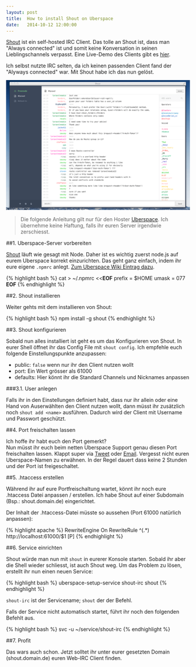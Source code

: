 ```yaml
---
layout: post
title:  How to install Shout on Uberspace
date:   2014-10-12 12:00:00
---
```


[Shout](http://shout-irc.com/) ist ein self-hosted IRC Client. Das tolle an Shout ist, dass man "Always connected" ist und somit keine Konversation in seinen Lieblingschannels verpasst. Eine Live-Demo des Clients gibt es [hier](http://demo.shout-irc.com/).

Ich selbst nutzte IRC selten, da ich keinen passenden Client fand der "Alyways connected" war. Mit Shout habe ich das nun gelöst.

![Shout in Aktion](/img/posts/shout-on-uberspace/client.png)

> Die folgende Anleitung gilt nur für den Hoster [Uberspace](http://uberspace.de). Ich übernehme keine Haftung, falls ihr euren Server irgendwie zerschiesst.

##1. Uberspace-Server vorbereiten

[Shout](https://github.com/erming/shout) läuft wie gesagt mit Node. Daher ist es wichtig zuerst node.js auf eurem Uberspace korrekt einzurichten. Das geht ganz einfach, indem ihr eure eigene `.npmrc` anlegt. [Zum Uberspace Wiki Eintrag dazu](https://wiki.uberspace.de/development:nodejs?s[]=node#npm).

{% highlight bash %}
cat > ~/.npmrc <<__EOF__
prefix = $HOME
umask = 077
__EOF__
{% endhighlight %}

##2. Shout installieren

Weiter gehts mit dem installieren von Shout:

{% highlight bash %}
npm install -g shout
{% endhighlight %}

##3. Shout konfigurieren

Sobald nun alles installiert ist geht es um das Konfigurieren von Shout. In eurer Shell öffnet ihr das Config File mit `shout config`.
Ich empfehle euch folgende Einstellungspunkte anzupassen:

- public: `false` wenn nur ihr den Client nutzen wollt
- port: Ein Wert grösser als 61000
- defaults: Hier könnt ihr die Standard Channels und Nicknames anpassen

###3.1. User anlegen

Falls ihr in den Einstellungen definiert habt, dass nur ihr allein oder eine Hand von Auserwählten den Client nutzen wollt, dann müsst ihr zusätzlich noch `shout add <name>` ausführen. Dadurch wird der Client mit Username und Passwort geschützt.

##4. Port freischalten lassen

Ich hoffe ihr habt euch den Port gemerkt?  
Nun müsst ihr euch beim netten Uberspace Support genau diesen Port freischalten lassen. Klappt super via [Tweet](https://twitter.com/ubernauten) oder [Email](mailto:hallo@uberspace.de). Vergesst nicht euren Uberspace-Namen zu erwähnen.
In der Regel dauert dass keine 2 Stunden und der Port ist freigeschaltet.

##5. .htaccess erstellen

Während ihr auf eure Portfreischaltung wartet, könnt ihr noch eure .htaccess Datei anpassen / erstellen. Ich habe Shout auf einer Subdomain (Bsp.: shout.domain.de)  eingerichtet.

Der Inhalt der .htaccess-Datei müsste so aussehen (Port 61000 natürlich anpassen):

{% highlight apache %}
RewriteEngine On
RewriteRule ^(.*) http://localhost:61000/$1 [P]
{% endhighlight %}

##6. Service einrichten

Shout würde man nun mit `shout` in eurerer Konsole starten. Sobald ihr aber die Shell wieder schliesst, ist auch Shout weg. Um das Problem zu lösen, erstellt ihr nun einen neuen Service:

{% highlight bash %}
uberspace-setup-service shout-irc shout
{% endhighlight %}

`shout-irc` ist der Servicename; `shout` der der Befehl.

Falls der Service nicht automatisch startet, führt ihr noch den folgenden Befehlt aus.

{% highlight bash %}
svc -u ~/service/shout-irc
{% endhighlight %}

##7. Profit

Das wars auch schon. Jetzt solltet ihr unter eurer gesetzten Domain (shout.domain.de) euren Web-IRC Client finden.